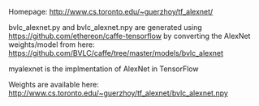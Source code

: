 Homepage:
http://www.cs.toronto.edu/~guerzhoy/tf_alexnet/

bvlc_alexnet.py and bvlc_alexnet.npy are generated using https://github.com/ethereon/caffe-tensorflow by converting the AlexNet weights/model from here:
https://github.com/BVLC/caffe/tree/master/models/bvlc_alexnet


myalexnet is the implmentation of AlexNet in TensorFlow

Weights are available here:
http://www.cs.toronto.edu/~guerzhoy/tf_alexnet/bvlc_alexnet.npy


